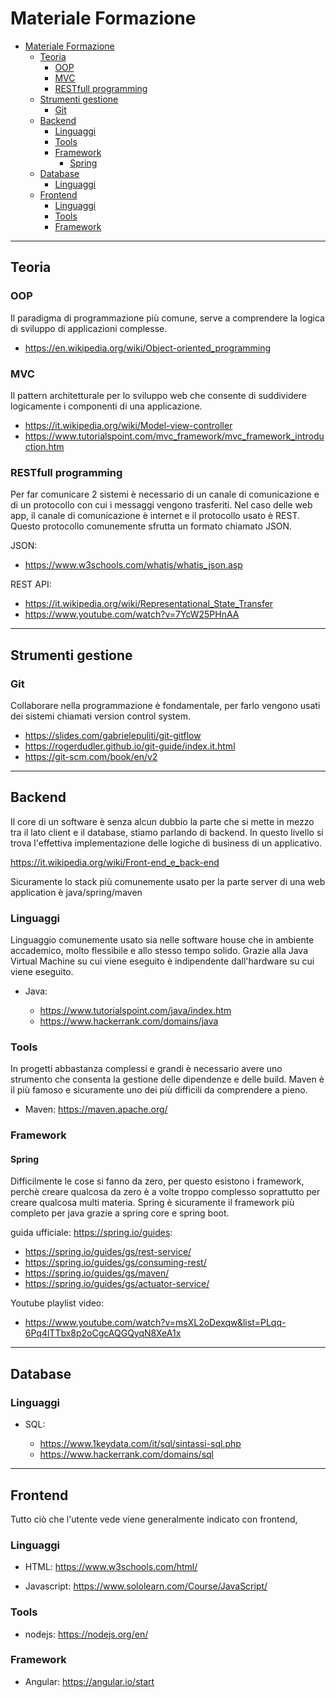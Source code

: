 # Materiale Formazione

- [Materiale Formazione](#materiale-formazione)
  - [Teoria](#teoria)
    - [OOP](#oop)
    - [MVC](#mvc)
    - [RESTfull programming](#restfull-programming)
  - [Strumenti gestione](#strumenti-gestione)
    - [Git](#git)
  - [Backend](#backend)
    - [Linguaggi](#linguaggi)
    - [Tools](#tools)
    - [Framework](#framework)
      - [Spring](#spring)
  - [Database](#database)
    - [Linguaggi](#linguaggi-1)
  - [Frontend](#frontend)
    - [Linguaggi](#linguaggi-2)
    - [Tools](#tools-1)
    - [Framework](#framework-1)

---

## Teoria

### OOP

Il paradigma di programmazione più comune, serve a comprendere la logica di sviluppo di applicazioni complesse.

* https://en.wikipedia.org/wiki/Object-oriented_programming

### MVC

Il pattern architetturale per lo sviluppo web che consente di suddividere logicamente i componenti di una applicazione.

* https://it.wikipedia.org/wiki/Model-view-controller 
* https://www.tutorialspoint.com/mvc_framework/mvc_framework_introduction.htm

### RESTfull programming

Per far comunicare 2 sistemi è necessario di un canale di comunicazione e di un protocollo con cui i messaggi vengono trasferiti. Nel caso delle web app, il canale di comunicazione è internet e il protocollo usato è REST. Questo protocollo comunemente sfrutta un formato chiamato JSON.

JSON:

* https://www.w3schools.com/whatis/whatis_json.asp

REST API:

* https://it.wikipedia.org/wiki/Representational_State_Transfer
* https://www.youtube.com/watch?v=7YcW25PHnAA

---

## Strumenti gestione

### Git

Collaborare nella programmazione è fondamentale, per farlo vengono usati dei sistemi chiamati version control system. 

* https://slides.com/gabrielepuliti/git-gitflow
* https://rogerdudler.github.io/git-guide/index.it.html
* https://git-scm.com/book/en/v2

---

## Backend

Il core di un software è senza alcun dubbio la parte che si mette in mezzo tra il lato client e il database, stiamo parlando di backend. In questo livello si trova l'effettiva implementazione delle logiche di business di un applicativo.

https://it.wikipedia.org/wiki/Front-end_e_back-end

Sicuramente lo stack più comunemente usato per la parte server di una web application è java/spring/maven

### Linguaggi

Linguaggio comunemente usato sia nelle software house che in ambiente accademico, molto flessibile e allo stesso tempo solido. Grazie alla Java Virtual Machine su cui viene eseguito è indipendente dall'hardware su cui viene eseguito.

* Java: 

  * https://www.tutorialspoint.com/java/index.htm
  * https://www.hackerrank.com/domains/java

### Tools

In progetti abbastanza complessi e grandi è necessario avere uno strumento che consenta la gestione delle dipendenze e delle build. Maven è il più famoso e sicuramente uno dei più difficili da comprendere a pieno.

* Maven: https://maven.apache.org/

### Framework

#### Spring

Difficilmente le cose si fanno da zero, per questo esistono i framework, perchè creare qualcosa da zero è a volte troppo complesso soprattutto per creare qualcosa multi materia. Spring è sicuramente il framework più completo per java grazie a spring core e spring boot.


guida ufficiale: https://spring.io/guides:

  * https://spring.io/guides/gs/rest-service/
  * https://spring.io/guides/gs/consuming-rest/
  * https://spring.io/guides/gs/maven/
  * https://spring.io/guides/gs/actuator-service/

Youtube playlist video:

  * https://www.youtube.com/watch?v=msXL2oDexqw&list=PLqq-6Pq4lTTbx8p2oCgcAQGQyqN8XeA1x

---

## Database

### Linguaggi

* SQL:

  *  https://www.1keydata.com/it/sql/sintassi-sql.php
  *  https://www.hackerrank.com/domains/sql

---

## Frontend
Tutto ciò che l'utente vede viene generalmente indicato con frontend, 

### Linguaggi

* HTML: https://www.w3schools.com/html/

* Javascript: https://www.sololearn.com/Course/JavaScript/

### Tools

* nodejs: https://nodejs.org/en/

### Framework

* Angular: https://angular.io/start
